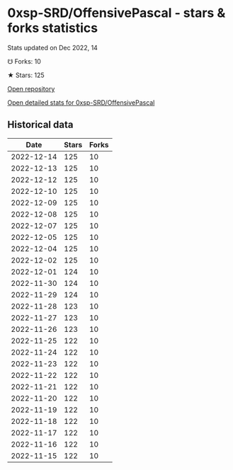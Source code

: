 # 0xsp-SRD/OffensivePascal - stars & forks statistics

Stats updated on Dec 2022, 14

☋ Forks: 10

★ Stars: 125

[Open repository](https://github.com/0xsp-SRD/OffensivePascal)

[Open detailed stats for 0xsp-SRD/OffensivePascal](https://reviewgithub.com/rep/0xsp-SRD/OffensivePascal)

## Historical data
| Date | Stars | Forks |
|------|-------|-------|
| 2022-12-14 | 125 | 10 | 
| 2022-12-13 | 125 | 10 | 
| 2022-12-12 | 125 | 10 | 
| 2022-12-10 | 125 | 10 | 
| 2022-12-09 | 125 | 10 | 
| 2022-12-08 | 125 | 10 | 
| 2022-12-07 | 125 | 10 | 
| 2022-12-05 | 125 | 10 | 
| 2022-12-04 | 125 | 10 | 
| 2022-12-02 | 125 | 10 | 
| 2022-12-01 | 124 | 10 | 
| 2022-11-30 | 124 | 10 | 
| 2022-11-29 | 124 | 10 | 
| 2022-11-28 | 123 | 10 | 
| 2022-11-27 | 123 | 10 | 
| 2022-11-26 | 123 | 10 | 
| 2022-11-25 | 122 | 10 | 
| 2022-11-24 | 122 | 10 | 
| 2022-11-23 | 122 | 10 | 
| 2022-11-22 | 122 | 10 | 
| 2022-11-21 | 122 | 10 | 
| 2022-11-20 | 122 | 10 | 
| 2022-11-19 | 122 | 10 | 
| 2022-11-18 | 122 | 10 | 
| 2022-11-17 | 122 | 10 | 
| 2022-11-16 | 122 | 10 | 
| 2022-11-15 | 122 | 10 | 

